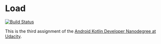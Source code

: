 # Load
[![Build Status](https://app.bitrise.io/app/2dc63039a1ef8ee3/status.svg?token=FvLfZCt9LEmTrlVzwiZ1AA)](https://app.bitrise.io/app/2dc63039a1ef8ee3)

This is the third assignment of the [Android Kotlin Developer Nanodegree at Udacity](https://www.udacity.com/course/android-kotlin-developer-nanodegree--nd940).